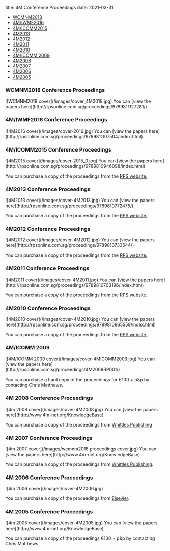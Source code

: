 title: 4M Conference Proceedings
date: 2021-03-31

<ul class="links in-links">
<li><a href="/content/4M-conference-series#2018">WCMNM2018</a></li>
<li><a href="/content/4M-conference-series#2016">4M/IWMF2016</a></li>
<li><a href="/content/4M-conference-series#2015">4M/ICOMM2015</a></li>
<li><a href="/content/4M-conference-series#2013">4M2013</a></li>
<li><a href="/content/4M-conference-series#2012">4M2012</a></li>
<li><a href="/content/4M-conference-series#2011">4M2011</a></li> </li>
<li><a href="/content/4M-conference-series#2010">4M2010</a></li>
<li><a href="/content/4M-conference-series#2009">4M/ICOMM 2009</a></li>
<li><a href="/content/4M-conference-series#2008">4M2008</a></li>
<li><a href="/content/4M-conference-series#2007">4M2007</a></li>
<li><a href="/content/4M-conference-series#2006">4M2006</a></li>
<li><a href="/content/4M-conference-series#2005">4M2005</a></li>
</ul>

<h3 id="2018">WCMNM2018 Conference Proceedings</h3>
![WCMNM2018 cover](/images/cover_4M2018.jpg)
You can [view the papers here](http://rpsonline.com.sg/proceedings/9789811127281/)

<h3 id="2016">4M/IWMF2016 Conference Proceedings</h3>
![4M2016 cover](/images/cover-2016.jpg)
You can [view the papers here](http://rpsonline.com.sg/proceedings/9789811107504/index.html)

<h3 id="2015">4M/ICOMM2015 Conference Proceedings</h3>
![4M2015 cover](/images/cover-2015_0.jpg)
You can [view the papers here](http://rpsonline.com.sg/proceedings/9789810946098/index.html)

You can purchase a copy of the proceedings from the [RPS website.](http://rpsonline.com.sg/rpsweb/9789810946098.html)

<h3 id="2013">4M2013 Conference Proceedings</h3>
![4M2013 cover](/images/cover-4M2013.jpg)
You can [view the papers here](http://rpsonline.com.sg/proceedings/9789810772475/)

You can purchase a copy of the proceedings from the [RPS website.](http://rpsonline.com.sg/rpsweb/9789810772475.html)


<h3 id="2012">4M2012 Conference Proceedings</h3>
![4M2012 cover](/images/cover-4M2012.jpg)
You can [view the papers here](http://rpsonline.com.sg/proceedings/9789810733544/)

You can purchase a copy of the proceedings from the [RPS website.](http://rpsonline.com.sg/rpsweb/9789810733537.html) 


<h3 id="2011">4M2011 Conference Proceedings</h3>
![4M2011 cover](/images/cover-4M2011.jpg)
You can [view the papers here](http://rpsonline.com.sg/proceedings/9789810703196/index.html)

You can purchase a copy of the proceedings from the [RPS website.](http://rpsonline.com.sg/rpsweb/8th-international-conference-on-multi-material-micro-manufacture.html)    

  
<h3 id="2010">4M2010 Conference Proceedings</h3>
![4M2010 cover](/images/cover-4M2010.jpg)
You can [view the papers here](http://rpsonline.com.sg/proceedings/9789810865559/index.html)

You can purchase a copy of the proceedings from the [RPS website.](http://rpsonline.com.sg/proceedings/9789810865559.html)  


<h3 id="2009">4M/ICOMM 2009</h3>
![4M/ICOMM 2009 cover](/images/cover-4MICOMM2009.jpg)
You can [view the papers here](http://rpsonline.com.sg/proceedings/4M2009RP001/) 
 
You can purchase a hard copy of the proceedings for 	€100 + p&p by contacting Chris Matthews.


<h3 id="2008">4M 2008 Conference Proceedings</h3>
![4m 2008 cover](/images/cover-4M2008.jpg)
You can [view the papers here](http://www.4m-net.org/KnowledgeBase)

You can purchase a copy of the proceedings from [Whittles Publishing](http://moo.whittlespublishing.com/whittles/item/5106)


<h3 id="2007">4M 2007 Conference Proceedings</h3>
![4m 2007 cover](/images/wcmnm2018 proceedings cover.jpg)
You can [view the papers here](http://www.4m-net.org/KnowledgeBase)

You can purchase a copy of the proceedings from [Whittles Publishing](http://moo.whittlespublishing.com/whittles/item/3779).

<h3 id="2006">4M 2006 Conference Proceedings</h3>
![4m 2006 cover](/images/cover-4M2006.jpg)

You can purchase a copy of the proceedings from [Elsevier](http://elsevier.com/wps/find/bookdescription.cws_home/710258/description).

<h3 id="2005">4M 2005 Conference Proceedings</h3>
![4m 2005 cover](/images/cover-4M2005.jpg)
You can [view the papers here](http://www.4m-net.org/KnowledgeBase)

You can purchase a copy of the proceedings €100 + p&p by contacting Chris Matthews.